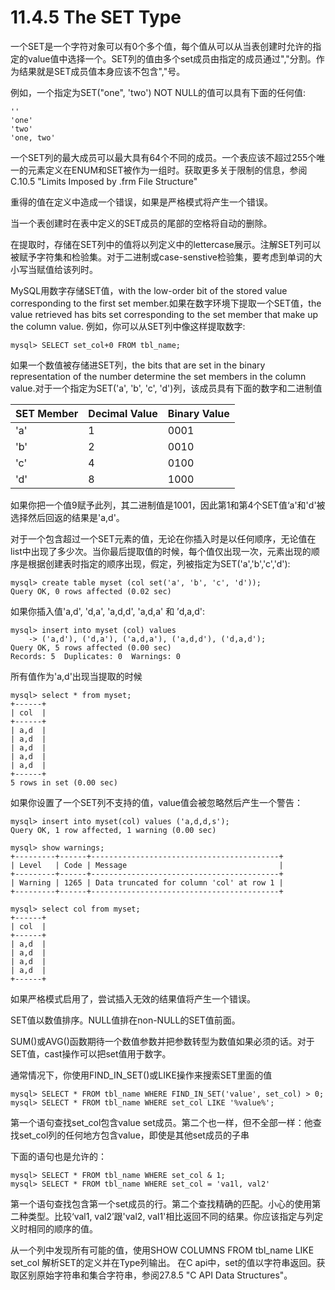 # 11.4.5 The SET Type

一个SET是一个字符对象可以有0个多个值，每个值从可以从当表创建时允许的指定的value值中选择一个。SET列的值由多个set成员由指定的成员通过","分割。作为结果就是SET成员值本身应该不包含","号。

例如，一个指定为SET\("one", 'two'\) NOT NULL的值可以具有下面的任何值:

```
''
'one'
'two'
'one, two'
```

一个SET列的最大成员可以最大具有64个不同的成员。一个表应该不超过255个唯一的元素定义在ENUM和SET被作为一组时。获取更多关于限制的信息，参阅C.10.5 "Limits Imposed by .frm File Structure"

重得的值在定义中造成一个错误，如果是严格模式将产生一个错误。

当一个表创建时在表中定义的SET成员的尾部的空格将自动的删除。

在提取时，存储在SET列中的值将以列定义中的lettercase展示。注解SET列可以被赋予字符集和检验集。对于二进制或case-senstive检验集，要考虑到单词的大小写当赋值给该列时。

MySQL用数字存储SET值，with the low-order bit of the stored value corresponding to the first set member.如果在数字环境下提取一个SET值，the value retrieved has bits set corresponding to the set member that make up the column value. 例如，你可以从SET列中像这样提取数字:

```
mysql> SELECT set_col+0 FROM tbl_name;
```

如果一个数值被存储进SET列，the bits that are set in the binary representation of the number determine the set members in the column value.对于一个指定为SET\('a', 'b', 'c', 'd'\)列，该成员具有下面的数字和二进制值

| SET Member | Decimal Value | Binary Value |
| :--- | :--- | :--- |
| 'a' | 1 | 0001 |
| 'b' | 2 | 0010 |
| 'c' | 4 | 0100 |
| 'd' | 8 | 1000 |

如果你把一个值9赋予此列，其二进制值是1001，因此第1和第4个SET值‘a'和'd'被选择然后回返的结果是'a,d'。

对于一个包含超过一个SET元素的值，无论在你插入时是以任何顺序，无论值在list中出现了多少次。当你最后提取值的时候，每个值仅出现一次，元素出现的顺序是根据创建表时指定的顺序出现，假定，列被指定为SET\('a','b','c','d'\):

```
mysql> create table myset (col set('a', 'b', 'c', 'd'));
Query OK, 0 rows affected (0.02 sec)
```

如果你插入值'a,d', 'd,a', 'a,d,d', 'a,d,a' 和 ’d,a,d':

```
mysql> insert into myset (col) values 
    -> ('a,d'), ('d,a'), ('a,d,a'), ('a,d,d'), ('d,a,d');
Query OK, 5 rows affected (0.00 sec)
Records: 5  Duplicates: 0  Warnings: 0
```

所有值作为'a,d'出现当提取的时候

```
mysql> select * from myset;
+------+
| col  |
+------+
| a,d  |
| a,d  |
| a,d  |
| a,d  |
| a,d  |
+------+
5 rows in set (0.00 sec)
```

如果你设置了一个SET列不支持的值，value值会被忽略然后产生一个警告：

```
mysql> insert into myset(col) values ('a,d,d,s');
Query OK, 1 row affected, 1 warning (0.00 sec)

mysql> show warnings;
+---------+------+------------------------------------------+
| Level   | Code | Message                                  |
+---------+------+------------------------------------------+
| Warning | 1265 | Data truncated for column 'col' at row 1 |
+---------+------+------------------------------------------+

mysql> select col from myset;
+------+
| col  |
+------+
| a,d  |
| a,d  |
| a,d  |
| a,d  |
+------+
```

如果严格模式启用了，尝试插入无效的结果值将产生一个错误。

SET值以数值排序。NULL值排在non-NULL的SET值前面。

SUM\(\)或AVG\(\)函数期待一个数值参数并把参数转型为数值如果必须的话。对于SET值，cast操作可以把set值用于数字。

通常情况下，你使用FIND\_IN\_SET\(\)或LIKE操作来搜索SET里面的值

```
mysql> SELECT * FROM tbl_name WHERE FIND_IN_SET('value', set_col) > 0;
mysql> SELECT * FROM tbl_name WHERE set_col LIKE '%value%';
```

第一个语句查找set\_col包含value set成员。第二个也一样，但不全部一样：他查找set\_col列的任何地方包含value，即使是其他set成员的子串

下面的语句也是允许的：


```
mysql> SELECT * FROM tbl_name WHERE set_col & 1;
mysql> SELECT * FROM tbl_name WHERE set_col = 'va1l, val2'
```
第一个语句查找包含第一个set成员的行。第二个查找精确的匹配。小心的使用第二种类型。比较‘val1, val2’跟'val2, val1'相比返回不同的结果。你应该指定与列定义时相同的顺序的值。

从一个列中发现所有可能的值，使用SHOW COLUMNS FROM tbl\_name LIKE set\_col 解析SET的定义并在Type列输出。
在C api中，set的值以字符串返回。获取区别原始字符串和集合字符串，参阅27.8.5 "C API Data Structures"。



